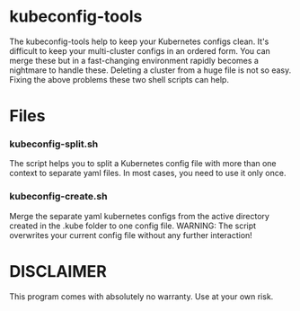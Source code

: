 # kubeconfig-tools

The kubeconfig-tools help to keep your Kubernetes
configs clean. It's difficult to keep your multi-cluster
configs in an ordered form. You can merge these but in a
fast-changing environment rapidly becomes a nightmare
to handle these. Deleting a cluster from a huge file is
not so easy. Fixing the above problems these two shell
scripts can help.

# Files

### kubeconfig-split.sh

The script helps you to split a Kubernetes config file
with more than one context to separate yaml files. 
In most cases, you need to use it only once.

### kubeconfig-create.sh

Merge the separate yaml kubernetes configs from the active
directory created in the .kube folder to one config file.
WARNING: The script overwrites your current config file
without any further interaction!

# DISCLAIMER

This program comes with absolutely no warranty.
Use at your own risk.
